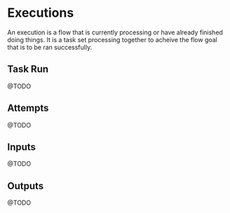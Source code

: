# Executions

An execution is a flow that is currently processing or have already finished doing things. It is a task set processing together to acheive the flow goal that is to be ran successfully.


## Task Run
@TODO


## Attempts 
@TODO

## Inputs 
@TODO

## Outputs 
@TODO
